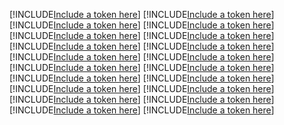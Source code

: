 [!INCLUDE[Include a token here](refs1528789143331/r1.md)]
[!INCLUDE[Include a token here](refs1528789143331/r2.md)]
[!INCLUDE[Include a token here](refs1528789143331/r3.md)]
[!INCLUDE[Include a token here](refs1528789143331/r4.md)]
[!INCLUDE[Include a token here](refs1528789143331/r5.md)]
[!INCLUDE[Include a token here](refs1528789143331/r6.md)]
[!INCLUDE[Include a token here](refs1528789143331/r7.md)]
[!INCLUDE[Include a token here](refs1528789143331/r8.md)]
[!INCLUDE[Include a token here](refs1528789143331/r9.md)]
[!INCLUDE[Include a token here](refs1528789143331/r10.md)]
[!INCLUDE[Include a token here](refs1528789143331/r11.md)]
[!INCLUDE[Include a token here](refs1528789143331/r12.md)]
[!INCLUDE[Include a token here](refs1528789143331/r13.md)]
[!INCLUDE[Include a token here](refs1528789143331/r14.md)]
[!INCLUDE[Include a token here](refs1528789143331/r15.md)]
[!INCLUDE[Include a token here](refs1528789143331/r16.md)]
[!INCLUDE[Include a token here](refs1528789143331/r17.md)]
[!INCLUDE[Include a token here](refs1528789143331/r18.md)]
[!INCLUDE[Include a token here](refs1528789143331/r19.md)]
[!INCLUDE[Include a token here](refs1528789143331/r20.md)]